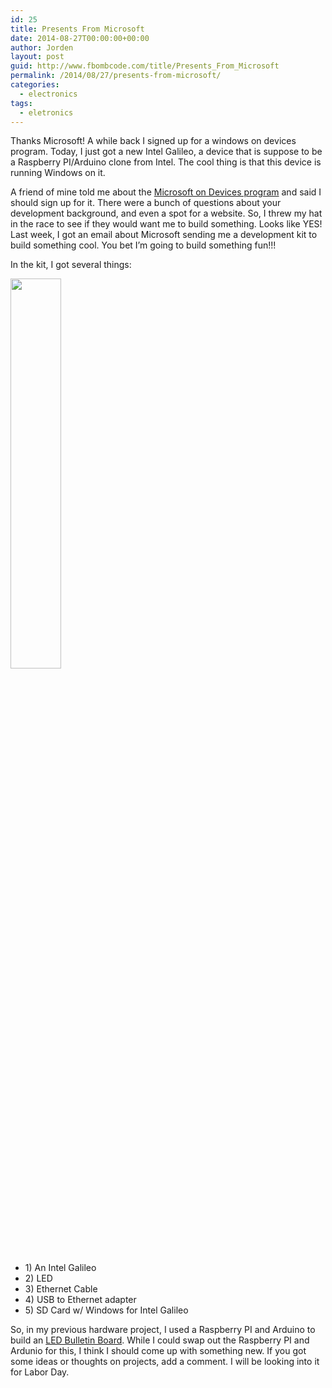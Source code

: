 ```yaml
---
id: 25
title: Presents From Microsoft
date: 2014-08-27T00:00:00+00:00
author: Jorden
layout: post
guid: http://www.fbombcode.com/title/Presents_From_Microsoft
permalink: /2014/08/27/presents-from-microsoft/
categories:
  - electronics
tags:
  - eletronics
---
```

 <p> Thanks Microsoft! A while back I signed up for a windows on devices program. Today, I just got a new Intel Galileo, a device that is suppose to be a Raspberry PI/Arduino clone from Intel. The cool thing is that this device is running Windows on it. </p> <p> A friend of mine told me about the <a href="https://www.windowsondevices.com/signup.aspx">Microsoft on Devices program</a> and said I should sign up for it. There were a bunch of questions about your development background, and even a spot for a website. So, I threw my hat in the race to see if they would want me to build something. Looks like YES! Last week, I got an email about Microsoft sending me a development kit to build something cool. You bet I&#8217;m going to build something fun!!! </p> <p> In the kit, I got several things: </p> <img src="/img/galileo.jpg" style="width:40%" class="img-responsive" /> <ul> <li>1) An Intel Galileo</li> <li>2) LED</li> <li>3) Ethernet Cable</li> <li>4) USB to Ethernet adapter</li> <li>5) SD Card w/ Windows for Intel Galileo</li> </ul> <p> So, in my previous hardware project, I used a Raspberry PI and Arduino to build an <a href="/title/LED\_Bulletin\_Board">LED Bulletin Board</a>. While I could swap out the Raspberry PI and Ardunio for this, I think I should come up with something new. If you got some ideas or thoughts on projects, add a comment. I will be looking into it for Labor Day. </p>